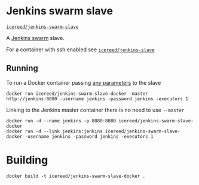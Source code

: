 # Jenkins swarm slave

[`icereed/jenkins-swarm-slave`](https://registry.hub.docker.com/u/icereed/jenkins-swarm-slave-docker/)

A [Jenkins swarm](https://wiki.jenkins-ci.org/display/JENKINS/Swarm+Plugin) slave.

For a container with ssh enabled see
[`icereed/jenkins-slave`](https://registry.hub.docker.com/u/icereed/jenkins-swarm-slave-docker/)

## Running

To run a Docker container passing [any parameters](https://wiki.jenkins-ci.org/display/JENKINS/Swarm+Plugin#SwarmPlugin-AvailableOptions) to the slave

    docker run icereed/jenkins-swarm-slave-docker -master http://jenkins:8080 -username jenkins -password jenkins -executors 1

Linking to the Jenkins master container there is no need to use `--master`

    docker run -d --name jenkins -p 8080:8080 icereed/jenkins-swarm-slave-docker
    docker run -d --link jenkins:jenkins icereed/jenkins-swarm-slave-docker -username jenkins -password jenkins -executors 1


# Building

    docker build -t icereed/jenkins-swarm-slave-docker .
